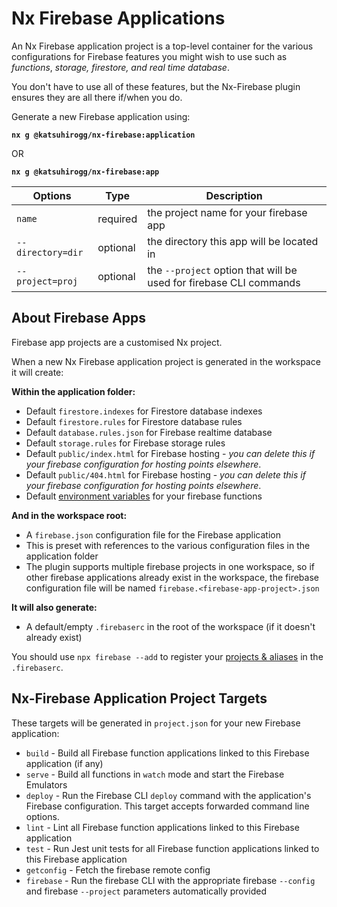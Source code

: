 # Nx Firebase Applications

An Nx Firebase application project is a top-level container for the various configurations for Firebase features you might wish to use such as _functions_, _storage, firestore, and real time database_.

You don't have to use all of these features, but the Nx-Firebase plugin ensures they are all there if/when you do.

Generate a new Firebase application using:

**`nx g @katsuhirogg/nx-firebase:application`**

OR

**`nx g @katsuhirogg/nx-firebase:app`**

| Options           | Type     | Description                                                        |
| ----------------- | -------- | ------------------------------------------------------------------ |
| `name`            | required | the project name for your firebase app                             |
| `--directory=dir` | optional | the directory this app will be located in                          |
| `--project=proj`  | optional | the `--project` option that will be used for firebase CLI commands |

## About Firebase Apps

Firebase app projects are a customised Nx project.

When a new Nx Firebase application project is generated in the workspace it will create:

**Within the application folder:**

- Default `firestore.indexes` for Firestore database indexes
- Default `firestore.rules` for Firestore database rules
- Default `database.rules.json` for Firebase realtime database
- Default `storage.rules` for Firebase storage rules
- Default `public/index.html` for Firebase hosting - _you can delete this if your firebase configuration for hosting points elsewhere_.
- Default `public/404.html` for Firebase hosting - _you can delete this if your firebase configuration for hosting points elsewhere_.
- Default [environment variables](./nx-firebase-functions-environment.md) for your firebase functions

**And in the workspace root:**

- A `firebase.json` configuration file for the Firebase application
- This is preset with references to the various configuration files in the application folder
- The plugin supports multiple firebase projects in one workspace, so if other firebase applications already exist in the workspace, the firebase configuration file will be named `firebase.<firebase-app-project>.json`

**It will also generate:**

- A default/empty `.firebaserc` in the root of the workspace (if it doesn't already exist)

You should use `npx firebase --add` to register your [projects & aliases](nx-firebase-projects.md) in the `.firebaserc`.

## Nx-Firebase Application Project Targets

These targets will be generated in `project.json` for your new Firebase application:

- `build` - Build all Firebase function applications linked to this Firebase application (if any)
- `serve` - Build all functions in `watch` mode and start the Firebase Emulators
- `deploy` - Run the Firebase CLI `deploy` command with the application's Firebase configuration. This target accepts forwarded command line options.
- `lint` - Lint all Firebase function applications linked to this Firebase application
- `test` - Run Jest unit tests for all Firebase function applications linked to this Firebase application
- `getconfig` - Fetch the firebase remote config
- `firebase` - Run the firebase CLI with the appropriate firebase `--config` and firebase `--project` parameters automatically provided

